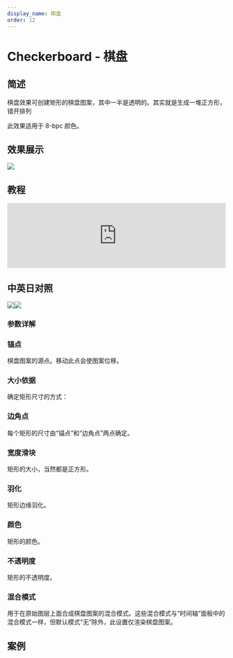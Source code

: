 ```yaml
---
display_name: 棋盘
order: 12
---
```


# Checkerboard - 棋盘

## 简述

棋盘效果可创建矩形的棋盘图案，其中一半是透明的。其实就是生成一堆正方形，错开排列

此效果适用于 8-bpc 颜色。

## 效果展示

![](https://cdn.yuelili.com/20211230151127.png)

## 教程

<iframe src="https://player.bilibili.com/player.html?bvid=BV1e34y1X7Vj&page=71&high_quality=1" width="100%" allowfullscreen="allowfullscreen" frameborder="0"></iframe>

## 中英日对照

![](https://mir.yuelili.com/user/AE/effects/AE-Effects-Generate-Checkerboard.png)![](https://mir.yuelili.com/user/AE/effects/AE-Effects-Generate-Checkerboard_cn.png)

### 参数详解

### 锚点

棋盘图案的源点。移动此点会使图案位移。

### 大小依据

确定矩形尺寸的方式：

### 边角点

每个矩形的尺寸由“锚点”和“边角点”两点确定。

### 宽度滑块

矩形的大小，当然都是正方形。

### 羽化

矩形边缘羽化。

### 颜色

矩形的颜色。

### 不透明度

矩形的不透明度。

### 混合模式

用于在原始图层上面合成棋盘图案的混合模式。这些混合模式与“时间轴”面板中的混合模式一样，但默认模式“无”除外，此设置仅渲染棋盘图案。

## 案例

